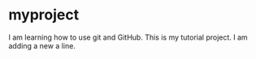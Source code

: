 # myproject
I am learning how to use git and GitHub.
This is my tutorial project.
I am adding a new a line.